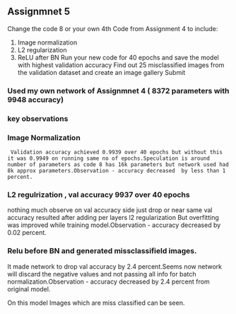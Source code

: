 ## Assignmnet 5 

Change the code 8 or your own 4th Code from Assignment 4 to include:
1. Image normalization
2. L2 regularization
3. ReLU after BN
Run your new code for 40 epochs and save the model with highest validation accuracy
Find out 25 misclassified images from the validation dataset and create an image gallery
Submit

### Used my own network of Assignmnet 4 ( 8372 parameters with 9948 accuracy)

### key observations 
### Image Normalization 
     Validation accuracy achieved 0.9939 over 40 epochs but without this it was 0.9949 on running same no of epochs.Speculation is around number of parameters as code 8 has 16k parameters but network used had 8k approx parameters.Observation - accuracy decreased  by less than 1 percent.
### L2 regulrization , val accuracy 9937 over 40 epochs
 nothing much observe on val accuracy  side just drop or near same val accuracy resulted after adding per layers l2 regularization 
 But overfitting was improved while training model.Observation - accuracy decreased  by 0.02 percent.
 
### Relu before BN and generated missclassifield images. 
It made network to drop val accuracy by 2.4 percent.Seems now network will discard the negative values and not passing all info for batch normalization.Observation - accuracy decreased  by 2.4 percent from original model.

On this model Images which are miss classified can be seen.
